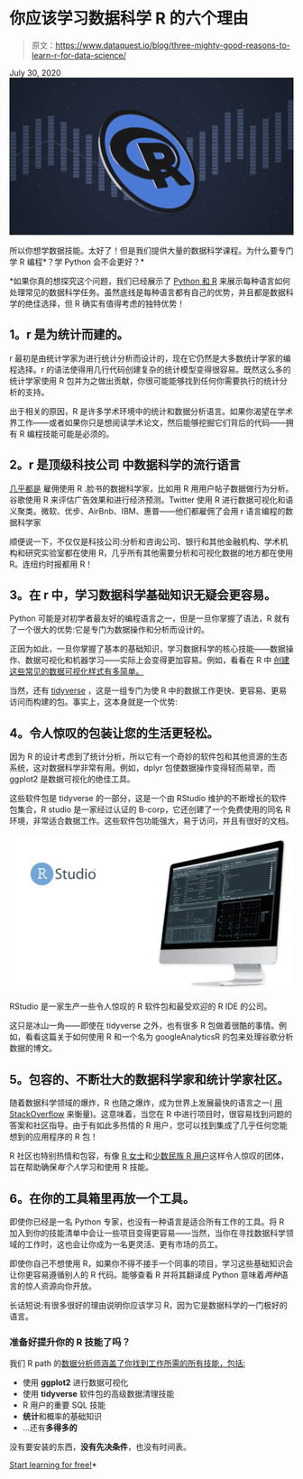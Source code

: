 # 你应该学习数据科学 R 的六个理由

> 原文：<https://www.dataquest.io/blog/three-mighty-good-reasons-to-learn-r-for-data-science/>

July 30, 2020![learn-r-statistics](img/2616eebff8a90c44ce42d22b492db33b.png)

所以你想学数据技能。太好了！但是我们提供大量的数据科学课程。为什么要专门学 R 编程*？学 Python 会不会更好？*

 *如果你真的想探究这个问题，我们已经展示了 [Python 和 R](https://www.dataquest.io/blog/python-vs-r/) 来展示每种语言如何处理常见的数据科学任务。虽然底线是每种语言都有自己的优势，并且都是数据科学的绝佳选择，但 R 确实有值得考虑的独特优势！

## **1。r 是为统计而建的。**

r 最初是由统计学家为进行统计分析而设计的，现在它仍然是大多数统计学家的编程选择。r 的语法使得用几行代码创建复杂的统计模型变得很容易。既然这么多的统计学家使用 R 包并为之做出贡献，你很可能能够找到任何你需要执行的统计分析的支持。

出于相关的原因，R 是许多学术环境中的统计和数据分析语言。如果你渴望在学术界工作——或者如果你只是想阅读学术论文，然后能够挖掘它们背后的代码——拥有 R 编程技能可能是必须的。

## **2。r 是顶级科技公司** [](https://www.listendata.com/2016/12/companies-using-r.html)中数据科学的流行语言

[<u>几乎都是</u>](https://www.listendata.com/2016/12/companies-using-r.html) 雇佣使用 R .脸书的数据科学家，比如用 R 用用户帖子数据做行为分析。谷歌使用 R 来评估广告效果和进行经济预测。Twitter 使用 R 进行数据可视化和语义聚类。微软、优步、AirBnb、IBM、惠普——他们都雇佣了会用 r 语言编程的数据科学家

顺便说一下，不仅仅是科技公司:分析和咨询公司、银行和其他金融机构、学术机构和研究实验室都在使用 R，几乎所有其他需要分析和可视化数据的地方都在使用 R。连纽约时报都用 R！

## **3。在 r 中，学习数据科学基础知识无疑会更容易。**

Python 可能是对初学者最友好的编程语言之一，但是一旦你掌握了语法，R 就有了一个很大的优势:它是专门为数据操作和分析而设计的。

正因为如此，一旦你掌握了基本的基础知识，学习数据科学的核心技能——数据操作、数据可视化和机器学习——实际上会变得更加容易。例如，看看在 R 中 [<u>创建这些常见的数据可视化样式有多简单。</u>](https://www.kdnuggets.com/2018/06/7-simple-data-visualizations-should-know-r.html)

当然，还有 [tidyverse](https://www.tidyverse.org/) ，这是一组专门为使 R 中的数据工作更快、更容易、更易访问而构建的包。事实上，这本身就是一个优势:

## **4。令人惊叹的包装让您的生活更轻松。**

因为 R 的设计考虑到了统计分析，所以它有一个奇妙的软件包和其他资源的生态系统，这对数据科学非常有用。例如，dplyr 包使数据操作变得轻而易举，而 ggplot2 是数据可视化的绝佳工具。

这些软件包是 tidyverse 的一部分，这是一个由 RStudio 维护的不断增长的软件包集合，R studio 是一家经过认证的 B-corp，它还创建了一个免费使用的同名 R 环境，非常适合数据工作。这些软件包功能强大，易于访问，并且有很好的文档。

![rstudio for r](img/c2dc169c011c77b4433f3da781c04868.png "rstudio-tips-tricks-shortcuts")

RStudio 是一家生产一些令人惊叹的 R 软件包和最受欢迎的 R IDE 的公司。

这只是冰山一角——即使在 tidyverse 之外，也有很多 R 包做着很酷的事情。例如，看看这篇关于如何使用 R 和一个名为 googleAnalyticsR 的包来处理谷歌分析数据的博文。

## **5。包容的、不断壮大的数据科学家和统计学家社区。**

随着数据科学领域的爆炸，R 也随之爆炸，成为世界上发展最快的语言之一( [<u>用 StackOverflow</u>](https://stackoverflow.blog/2017/10/10/impressive-growth-r/) 来衡量)。这意味着，当您在 R 中进行项目时，很容易找到问题的答案和社区指导。由于有如此多热情的 R 用户，您可以找到集成了几乎任何您能想到的应用程序的 R 包！

R 社区也特别热情和包容，有像 [R 女士](https://rladies.org/)和[少数民族 R 用户](https://medium.com/@doritolay/introducing-mir-a-community-for-underrepresented-users-of-r-7560def7d861)这样令人惊叹的团体，旨在帮助确保*每个人*学习和使用 R 技能。

## **6。在你的工具箱里再放一个工具。**

即使你已经是一名 Python 专家，也没有一种语言是适合所有工作的工具。将 R 加入到你的技能清单中会让一些项目变得更容易——当然，当你在寻找数据科学领域的工作时，这也会让你成为一名更灵活、更有市场的员工。

即使你自己不想使用 R，如果你不得不接手一个同事的项目，学习这些基础知识会让你更容易遵循别人的 R 代码。能够查看 R 并将其翻译成 Python 意味着*两种*语言的惊人资源向你开放。

长话短说:有很多很好的理由说明你应该学习 R，因为它是数据科学的一门极好的语言。

### 准备好提升你的 R 技能了吗？

我们 R path 的[数据分析师涵盖了你找到工作所需的所有技能，包括:](/path/data-analyst-r/)

*   使用 **ggplot2** 进行数据可视化
*   使用 **tidyverse** 软件包的高级数据清理技能
*   R 用户的重要 SQL 技能
*   **统计**和概率的基础知识
*   ...还有**多得多的**

没有要安装的东西，**没有先决条件**，也没有时间表。

[Start learning for free!](https://app.dataquest.io/signup)*